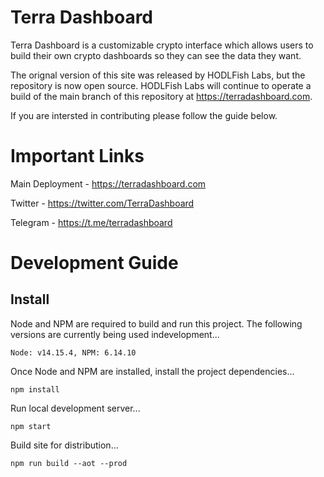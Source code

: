 # Terra Dashboard
Terra Dashboard is a customizable crypto interface which allows users to build their own crypto dashboards so they can see the data they want.

The orignal version of this site was released by HODLFish Labs, but the repository is now open source.  HODLFish Labs will continue to operate a build of the main branch of this repository at https://terradashboard.com.

If you are intersted in contributing please follow the guide below.

# Important Links
Main Deployment - https://terradashboard.com

Twitter - https://twitter.com/TerraDashboard

Telegram - https://t.me/terradashboard

# Development Guide
## Install
Node and NPM are required to build and run this project.  The following versions are currently being used indevelopment...

`Node: v14.15.4, NPM: 6.14.10`

Once Node and NPM are installed, install the project dependencies...

`npm install`

Run local development server...

`npm start`

Build site for distribution...

`npm run build --aot --prod`
